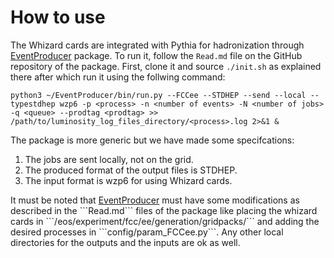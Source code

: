 How to use
=============
The Whizard cards are integrated with Pythia for hadronization through [EventProducer]([https://www.example.com](https://github.com/HEP-FCC/EventProducer#eventproducer)https://github.com/HEP-FCC/EventProducer#eventproducer) package.
To run it, follow the ```Read.md``` file on the GitHub repository of the package. First, clone it and source ```./init.sh``` as explained there after which run it using the follwing command:
``` 
python3 ~/EventProducer/bin/run.py --FCCee --STDHEP --send --local --typestdhep wzp6 -p <process> -n <number of events> -N <number of jobs> -q <queue> --prodtag <prodtag> >> /path/to/luminosity_log_files_directory/<process>.log 2>&1 &
```
The package is more generic but we have made some specifcations: 
1) The jobs are sent locally, not on the grid.
2) The produced format of the output files is STDHEP.
3) The input format is wzp6 for using Whizard cards.

It must be noted that [EventProducer]([https://www.example.com](https://github.com/HEP-FCC/EventProducer#eventproducer)https://github.com/HEP-FCC/EventProducer#eventproducer) must have some modifications as described in the ```Read.md``` files of the package like placing the whizard cards in ```/eos/experiment/fcc/ee/generation/gridpacks/``` and adding the desired processes in ```config/param_FCCee.py```. Any other local directories for the outputs and the inputs are ok as well. 
